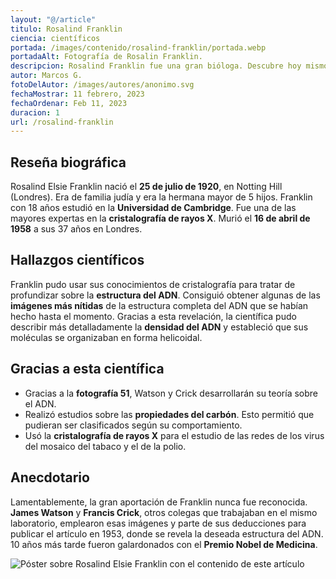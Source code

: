 ```yaml
---
layout: "@/article"
titulo: Rosalind Franklin
ciencia: científicos
portada: /images/contenido/rosalind-franklin/portada.webp
portadaAlt: Fotografía de Rosalin Franklin.
descripcion: Rosalind Franklin fue una gran bióloga. Descubre hoy mismo su fascinante vida y descubrimientos.
autor: Marcos G.
fotoDelAutor: /images/autores/anonimo.svg
fechaMostrar: 11 febrero, 2023
fechaOrdenar: Feb 11, 2023
duracion: 1 
url: /rosalind-franklin
---
```


## Reseña biográfica

Rosalind Elsie Franklin nació el **25 de julio de 1920**, en Notting Hill (Londres). Era de familia judía y era la hermana mayor de 5 hijos. Franklin con 18 años estudió en la **Universidad de Cambridge**. Fue una de las mayores expertas en la **cristalografía de rayos X**. Murió el **16 de abril de 1958** a sus 37 años en Londres.

## Hallazgos científicos

Franklin pudo usar sus conocimientos de cristalografía para tratar de profundizar sobre la **estructura del ADN**. Consiguió obtener algunas de las **imágenes más nítidas** de la estructura completa del ADN que se habían hecho hasta el momento. Gracias a esta revelación, la científica pudo describir más detalladamente la **densidad del ADN** y estableció que sus moléculas se organizaban en forma helicoidal.

## Gracias a esta científica

- Gracias a la **fotografía 51**, Watson y Crick desarrollarán su teoría sobre el ADN.
- Realizó estudios sobre las **propiedades del carbón**. Esto permitió que pudieran ser clasificados según su comportamiento.
- Usó la **cristalografía de rayos X** para el estudio de las redes de los virus del mosaico del tabaco y el de la polio.

## Anecdotario

Lamentablemente, la gran aportación de Franklin nunca fue reconocida. **James Watson** y **Francis Crick**, otros colegas que trabajaban en el mismo laboratorio, emplearon esas imágenes y parte de sus deducciones para publicar el artículo en 1953, donde se revela la deseada estructura del ADN. 10 años más tarde fueron galardonados con el **Premio Nobel de Medicina**.

![Póster sobre Rosalind Elsie Franklin con el contenido de este artículo](/images/contenido/rosalind-elsie-franklin/poster.webp)